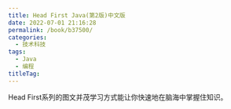 ```yaml
---
title: Head First Java(第2版)中文版
date: 2022-07-01 21:16:28
permalink: /book/b37500/
categories: 
  - 技术科技
tags: 
  - Java
  - 编程
titleTag: 
---
```


Head First系列的图文并茂学习方式能让你快速地在脑海中掌握住知识。

<!-- more -->

<BookShelf
album="https://cdn.staticaly.com/gh/jonsam-ng/image-hosting@master/oxygen-space/image.3f4dg07svsa0.webp"
title="Head First Java(第2版)中文版"
author="Kathy Sierra,Bert Bates 著 / 杨尊一 编译 张然等 改编"
intro="《Head First Java》是本完整的面向对象（object-oriented，OO）程序设计和Java的学习指导。此书是根据学习理论所设计的，让你可以从学习程序语言的基础开始一直到包括线程、网络与分布式程序等项目。最重要的，你会学会如何像个面向对象开发者一样去思考。"
:tags="['Java', '编程']"
publisher="中国电力出版社"
lang="中文"
:pages="689"
link="https://www.aliyundrive.com/s/sJo2Tv6fbMY"
douban="https://book.douban.com/subject/2000732/"
/>
